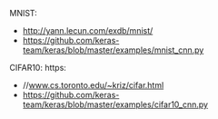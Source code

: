 MNIST:
- http://yann.lecun.com/exdb/mnist/
- https://github.com/keras-team/keras/blob/master/examples/mnist_cnn.py

CIFAR10: https:
- //www.cs.toronto.edu/~kriz/cifar.html 
- https://github.com/keras-team/keras/blob/master/examples/cifar10_cnn.py
